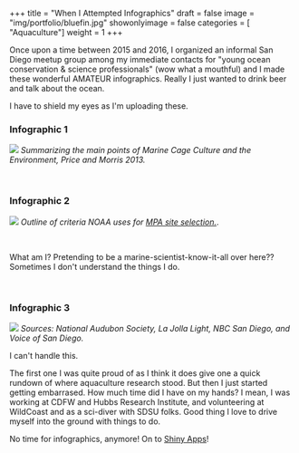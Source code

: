 +++
title = "When I Attempted Infographics"
draft = false
image = "img/portfolio/bluefin.jpg"
showonlyimage = false
categories = [ "Aquaculture"]
weight = 1
+++

Once upon a time between 2015 and 2016, I organized an informal San Diego meetup group among my immediate contacts for "young ocean conservation & science professionals" (wow what a mouthful) and I made these wonderful AMATEUR infographics. Really I just wanted to drink beer and talk about the ocean.

<!--more-->

I have to shield my eyes as I'm uploading these.

### Infographic 1
![](/img/portfolio/infographic1.jpg)
*Summarizing the main points of Marine Cage Culture and the Environment, Price and Morris 2013.*

<br>

### Infographic 2
![](/img/portfolio/infographic2.jpg)
*Outline of criteria NOAA uses for* [*MPA site selection.*](https://nmssanctuaries.blob.core.windows.net/sanctuaries-prod/media/archive/management/pdfs/overview_mod1_curr2.pdf).

<br>

What am I? Pretending to be a marine-scientist-know-it-all over here?? Sometimes I don't understand the things I do.

<br>

### Infographic 3
![](/img/portfolio/infographic3.jpg)
*Sources: National Audubon Society, La Jolla Light, NBC San Diego, and Voice of San Diego.*

I can't handle this. 

The first one I was quite proud of as I think it does give one a quick rundown of where aquaculture research stood. But then I just started getting embarrased. How much time did I have on my hands? I mean, I was working at CDFW and Hubbs Research Institute, and volunteering at WildCoast and as a sci-diver with SDSU folks. Good thing I love to drive myself into the ground with things to do.

No time for infographics, anymore! On to [Shiny Apps](https://shiny.rstudio.com/gallery/)!